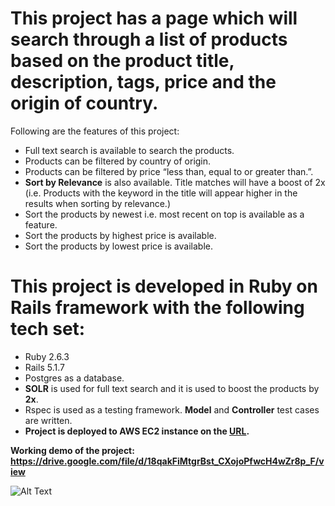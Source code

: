 # This project has a page which will search through a list of products based on the product title, description, tags, price and the origin of country.

Following are the features of this project:
* Full text search is available to search the products.
* Products can be filtered by country of origin.
* Products can be filtered by price “less than, equal to or greater than.”.
* **Sort by Relevance** is also available. Title matches will have a boost of 2x (i.e. Products with the keyword in the title will appear higher in the results when sorting by relevance.)
* Sort the products by newest i.e. most recent on top is available as a feature.
* Sort the products by highest price is available.
* Sort the products by lowest price is available.

# This project is developed in Ruby on Rails framework with the following tech set:
* Ruby 2.6.3
* Rails 5.1.7
* Postgres as a database.
* **SOLR** is used for full text search and it is used to boost the products by **2x**.
* Rspec is used as a testing framework. **Model** and **Controller** test cases are written.
* **Project is deployed to AWS EC2 instance on the [URL](http://3.135.1.228:3000/).**

**Working demo of the project: https://drive.google.com/file/d/18qakFiMtgrBst_CXojoPfwcH4wZr8p_F/view**

![Alt Text](https://drive.google.com/file/d/1XyCaREt9FjX5LxlvBtbm8VplDweDbatf/view?usp=sharing)
